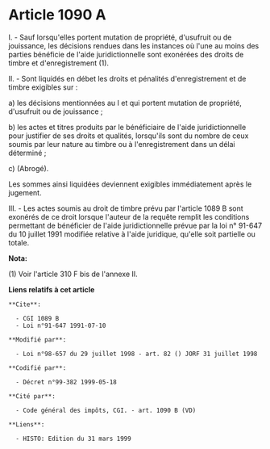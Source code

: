 # Article 1090 A

I. - Sauf lorsqu'elles portent mutation de propriété, d'usufruit ou de jouissance, les décisions rendues dans les instances
où l'une au moins des parties bénéficie de l'aide juridictionnelle sont exonérées des droits de timbre et d'enregistrement
(1).

II. - Sont liquidés en débet les droits et pénalités d'enregistrement et de timbre exigibles sur :

a) les décisions mentionnées au I et qui portent mutation de propriété, d'usufruit ou de jouissance ;

b) les actes et titres produits par le bénéficiaire de l'aide juridictionnelle pour justifier de ses droits et qualités,
lorsqu'ils sont du nombre de ceux soumis par leur nature au timbre ou à l'enregistrement dans un délai déterminé ;

c) (Abrogé).

Les sommes ainsi liquidées deviennent exigibles immédiatement après le jugement.

III. - Les actes soumis au droit de timbre prévu par l'article 1089 B sont exonérés de ce droit lorsque l'auteur de la
requête remplit les conditions permettant de bénéficier de l'aide juridictionnelle prévue par la loi n° 91-647 du 10 juillet
1991 modifiée relative à l'aide juridique, qu'elle soit partielle ou totale.

**Nota:**

(1) Voir l'article 310 F bis de l'annexe II.

**Liens relatifs à cet article**

	**Cite**:

	  - CGI 1089 B
	  - Loi n°91-647 1991-07-10

	**Modifié par**:

	  - Loi n°98-657 du 29 juillet 1998 - art. 82 () JORF 31 juillet 1998

	**Codifié par**:

	  - Décret n°99-382 1999-05-18

	**Cité par**:

	  - Code général des impôts, CGI. - art. 1090 B (VD)

	**Liens**:

	  - HISTO: Edition du 31 mars 1999
